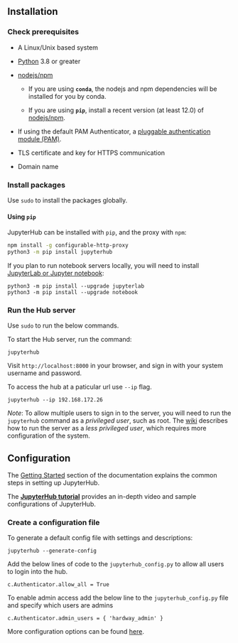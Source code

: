 ## Installation

### Check prerequisites

- A Linux/Unix based system
- [Python](https://www.python.org/downloads/) 3.8 or greater
- [nodejs/npm](https://www.npmjs.com/)

  - If you are using **`conda`**, the nodejs and npm dependencies will be installed for
    you by conda.

  - If you are using **`pip`**, install a recent version (at least 12.0) of
    [nodejs/npm](https://docs.npmjs.com/getting-started/installing-node).

- If using the default PAM Authenticator, a [pluggable authentication module (PAM)](https://en.wikipedia.org/wiki/Pluggable_authentication_module).
- TLS certificate and key for HTTPS communication
- Domain name

### Install packages
Use `sudo` to install the packages globally.
#### Using `pip`

JupyterHub can be installed with `pip`, and the proxy with `npm`:

```bash
npm install -g configurable-http-proxy
python3 -m pip install jupyterhub
```

If you plan to run notebook servers locally, you will need to install
[JupyterLab or Jupyter notebook](https://jupyter.readthedocs.io/en/latest/install.html):

    python3 -m pip install --upgrade jupyterlab
    python3 -m pip install --upgrade notebook

### Run the Hub server

Use `sudo` to run the below commands.

To start the Hub server, run the command:

    jupyterhub

Visit `http://localhost:8000` in your browser, and sign in with your system username and password.

To access the hub at a paticular url use `--ip` flag.

```
jupyterhub --ip 192.168.172.26
```

_Note_: To allow multiple users to sign in to the server, you will need to
run the `jupyterhub` command as a _privileged user_, such as root.
The [wiki](https://github.com/jupyterhub/jupyterhub/wiki/Using-sudo-to-run-JupyterHub-without-root-privileges)
describes how to run the server as a _less privileged user_, which requires
more configuration of the system.

## Configuration

The [Getting Started](https://jupyterhub.readthedocs.io/en/latest/tutorial/index.html#getting-started) section of the
documentation explains the common steps in setting up JupyterHub.

The [**JupyterHub tutorial**](https://github.com/jupyterhub/jupyterhub-tutorial)
provides an in-depth video and sample configurations of JupyterHub.

### Create a configuration file

To generate a default config file with settings and descriptions:

    jupyterhub --generate-config

Add the below lines of code to the `jupyterhub_config.py`  to allow all users to login into the hub.

```
c.Authenticator.allow_all = True
```

To enable admin access add the below line to the `jupyterhub_config.py` file and specify which users are admins

```
c.Authenticator.admin_users = { 'hardway_admin' }
```

More configuration options can be found [here](https://jupyterhub.readthedocs.io/en/stable/reference/config-reference.html).